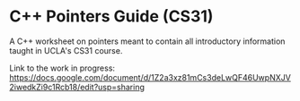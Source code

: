 # C++ Pointers Guide (CS31)
A C++ worksheet on pointers meant to contain all introductory information taught in UCLA's CS31 course.

Link to the work in progress: https://docs.google.com/document/d/1Z2a3xz81mCs3deLwQF46UwpNXJV2iwedkZi9c1Rcb18/edit?usp=sharing
